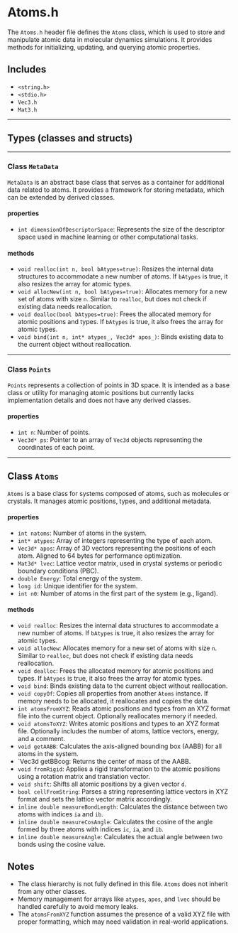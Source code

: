 # Atoms.h

The `Atoms.h` header file defines the `Atoms` class, which is used to store and manipulate atomic data in molecular dynamics simulations. It provides methods for initializing, updating, and querying atomic properties.

## Includes

- `<string.h>`
- `<stdio.h>`
- `Vec3.h`
- `Mat3.h`

---

## Types (classes and structs)

---

### Class `MetaData`

`MetaData` is an abstract base class that serves as a container for additional data related to atoms. It provides a framework for storing metadata, which can be extended by derived classes.

#### properties

- `int dimensionOfDescriptorSpace`: Represents the size of the descriptor space used in machine learning or other computational tasks.

#### methods

- `void realloc(int n, bool bAtypes=true)`: Resizes the internal data structures to accommodate a new number of atoms. If `bAtypes` is true, it also resizes the array for atomic types.
- `void allocNew(int n, bool bAtypes=true)`: Allocates memory for a new set of atoms with size `n`. Similar to `realloc`, but does not check if existing data needs reallocation.
- `void dealloc(bool bAtypes=true)`: Frees the allocated memory for atomic positions and types. If `bAtypes` is true, it also frees the array for atomic types.
- `void bind(int n, int* atypes_, Vec3d* apos_)`: Binds existing data to the current object without reallocation.

---

### Class `Points`

`Points` represents a collection of points in 3D space. It is intended as a base class or utility for managing atomic positions but currently lacks implementation details and does not have any derived classes.

#### properties

- `int n`: Number of points.
- `Vec3d* ps`: Pointer to an array of `Vec3d` objects representing the coordinates of each point.

---

## Class `Atoms`

`Atoms` is a base class for systems composed of atoms, such as molecules or crystals. It manages atomic positions, types, and additional metadata.

#### properties

- `int natoms`: Number of atoms in the system.
- `int* atypes`: Array of integers representing the type of each atom.
- `Vec3d* apos`: Array of 3D vectors representing the positions of each atom. Aligned to 64 bytes for performance optimization.
- `Mat3d* lvec`: Lattice vector matrix, used in crystal systems or periodic boundary conditions (PBC).
- `double Energy`: Total energy of the system.
- `long id`: Unique identifier for the system.
- `int n0`: Number of atoms in the first part of the system (e.g., ligand).

#### methods

- `void realloc`: Resizes the internal data structures to accommodate a new number of atoms. If `bAtypes` is true, it also resizes the array for atomic types.
- `void allocNew`: Allocates memory for a new set of atoms with size `n`. Similar to `realloc`, but does not check if existing data needs reallocation.
- `void dealloc`: Frees the allocated memory for atomic positions and types. If `bAtypes` is true, it also frees the array for atomic types.
- `void bind`: Binds existing data to the current object without reallocation.
- `void copyOf`: Copies all properties from another `Atoms` instance. If memory needs to be allocated, it reallocates and copies the data.
- `int atomsFromXYZ`: Reads atomic positions and types from an XYZ format file into the current object. Optionally reallocates memory if needed.
- `void atomsToXYZ`: Writes atomic positions and types to an XYZ format file. Optionally includes the number of atoms, lattice vectors, energy, and a comment.
- `void getAABB`: Calculates the axis-aligned bounding box (AABB) for all atoms in the system.
- `Vec3d getBBcog: Returns the center of mass of the AABB.
- `void fromRigid`: Applies a rigid transformation to the atomic positions using a rotation matrix and translation vector.
- `void shift`: Shifts all atomic positions by a given vector `d`.
- `bool cellFromString`: Parses a string representing lattice vectors in XYZ format and sets the lattice vector matrix accordingly.
- `inline double measureBondLength`: Calculates the distance between two atoms with indices `ia` and `ib`.
- `inline double measureCosAngle`: Calculates the cosine of the angle formed by three atoms with indices `ic`, `ia`, and `ib`.
- `inline double measureAngle`: Calculates the actual angle between two bonds using the cosine value.

## Notes

- The class hierarchy is not fully defined in this file. `Atoms` does not inherit from any other classes.
- Memory management for arrays like `atypes`, `apos`, and `lvec` should be handled carefully to avoid memory leaks.
- The `atomsFromXYZ` function assumes the presence of a valid XYZ file with proper formatting, which may need validation in real-world applications.